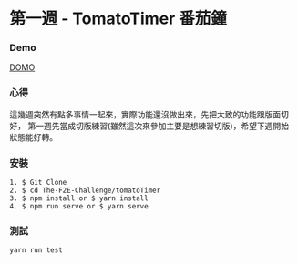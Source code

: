 # 第一週 - TomatoTimer 番茄鐘

### Demo

<a href="https://rexhung0302.github.io/The-F2E-Challenge/tomatoTimer/dist/index.html#/index">DOMO</a>

### 心得
這幾週突然有點多事情一起來，實際功能還沒做出來，先把大致的功能跟版面切好，
第一週先當成切版練習(雖然這次來參加主要是想練習切版)，希望下週開始狀態能好轉。

### 安裝
```
1. $ Git Clone
2. $ cd The-F2E-Challenge/tomatoTimer
3. $ npm install or $ yarn install
4. $ npm run serve or $ yarn serve
```

### 測試
```
yarn run test
```
